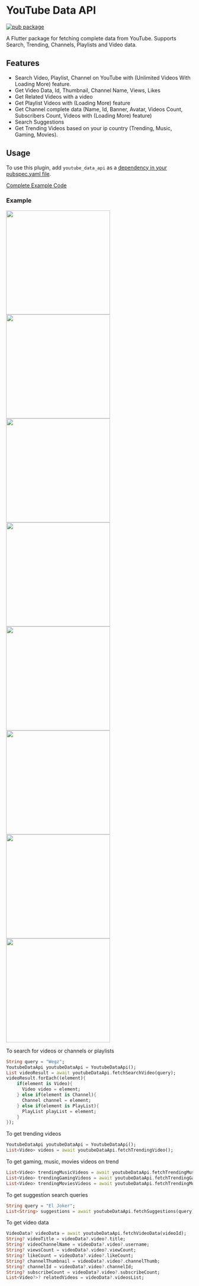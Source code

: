 # YouTube Data API

[![pub package](https://img.shields.io/pub/v/youtube_data_api.svg)](https://img.shields.io/pub/v/youtube_data_api.svg)

A Flutter package for fetching complete data from YouTube. Supports Search, Trending, Channels, Playlists and Video data.

## Features

- Search Video, Playlist, Channel on YouTube with (Unlimited Videos With Loading More) feature.
- Get Video Data, Id, Thumbnail, Channel Name, Views, Likes
- Get Related Videos with a video
- Get Playlist Videos with (Loading More) feature
- Get Channel complete data (Name, Id, Banner, Avatar, Videos Count, Subscribers Count, Videos with (Loading More) feature)
- Search Suggestions
- Get Trending Videos based on your ip country (Trending, Music, Gaming, Movies).

## Usage

To use this plugin, add `youtube_data_api` as a [dependency in your pubspec.yaml file](https://flutter.io/platform-plugins/).

[Complete Example Code](https://pub.dartlang.org/packages/youtube_data_api#-example-tab-)

### Example

[<img src="https://raw.githubusercontent.com/modwedar/FlutterTube/master/dev/phoneScreenshots/1.jpg" width=280>](https://raw.githubusercontent.com/modwedar/FlutterTube/master/dev/phoneScreenshots/1.jpg)
[<img src="https://raw.githubusercontent.com/modwedar/FlutterTube/master/dev/phoneScreenshots/2.jpg" width=280>](https://raw.githubusercontent.com/modwedar/FlutterTube/master/dev/phoneScreenshots/2.jpg)
[<img src="https://raw.githubusercontent.com/modwedar/FlutterTube/master/dev/phoneScreenshots/3.jpg" width=280>](https://raw.githubusercontent.com/modwedar/FlutterTube/master/dev/phoneScreenshots/3.jpg)
[<img src="https://raw.githubusercontent.com/modwedar/FlutterTube/master/dev/phoneScreenshots/4.jpg" width=280>](https://raw.githubusercontent.com/modwedar/FlutterTube/master/dev/phoneScreenshots/4.jpg)
[<img src="https://raw.githubusercontent.com/modwedar/FlutterTube/master/dev/phoneScreenshots/5.jpg" width=280>](https://raw.githubusercontent.com/modwedar/FlutterTube/master/dev/phoneScreenshots/5.jpg)
[<img src="https://raw.githubusercontent.com/modwedar/FlutterTube/master/dev/phoneScreenshots/6.jpg" width=280>](https://raw.githubusercontent.com/modwedar/FlutterTube/master/dev/phoneScreenshots/6.jpg)
[<img src="https://raw.githubusercontent.com/modwedar/FlutterTube/master/dev/phoneScreenshots/7.jpg" width=280>](https://raw.githubusercontent.com/modwedar/FlutterTube/master/dev/phoneScreenshots/7.jpg)
[<img src="https://raw.githubusercontent.com/modwedar/FlutterTube/master/dev/phoneScreenshots/10.jpg" width=280>](https://raw.githubusercontent.com/modwedar/FlutterTube/master/dev/phoneScreenshots/10.jpg)

To search for videos or channels or playlists
```dart
String query = "Wegz";
YoutubeDataApi youtubeDataApi = YoutubeDataApi();
List videoResult = await youtubeDataApi.fetchSearchVideo(query);
videoResult.forEach((element){
    if(element is Video){
      Video video = element;
    } else if(element is Channel){
      Channel channel = element;
    } else if(element is PlayList){
      PlayList playList = element;
    }
});
```

To get trending videos
```dart
YoutubeDataApi youtubeDataApi = YoutubeDataApi();
List<Video> videos = await youtubeDataApi.fetchTrendingVideo();
```

To get gaming, music, movies videos on trend
```dart
List<Video> trendingMusicVideos = await youtubeDataApi.fetchTrendingMusic();
List<Video> trendingGamingVideos = await youtubeDataApi.fetchTrendingGaming();
List<Video> trendingMoviesVideos = await youtubeDataApi.fetchTrendingMovies();
```

To get suggestion search queries
```dart
String query = "El Joker";
List<String> suggestions = await youtubeDataApi.fetchSuggestions(query);
```

To get video data
```dart
VideoData? videoData = await youtubeDataApi.fetchVideoData(videoId);
String? videoTitle = videoData?.video?.title;
String? videoChannelName = videoData?.video?.username;
String? viewsCount = videoData?.video?.viewCount;
String? likeCount = videoData?.video?.likeCount;
String? channelThumbnail = videoData?.video?.channelThumb;
String? channelId = videoData?.video?.channelId;
String? subscribeCount = videoData?.video?.subscribeCount;
List<Video?>? relatedVideos = videoData?.videosList;
```



